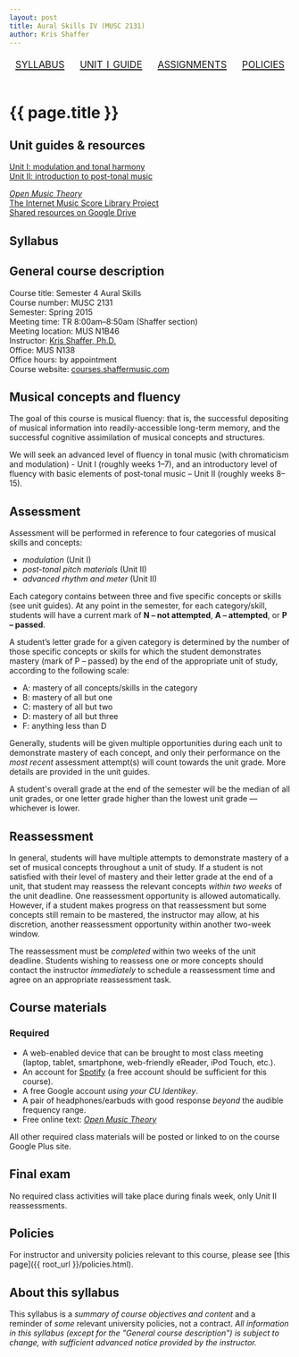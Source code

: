 ```yaml
---
layout: post
title: Aural Skills IV (MUSC 2131)
author: Kris Shaffer
---
```


<div style="text-align: center; font-size: 1.75em; font-variant: small-caps"><a href="./auralskills4.html">syllabus</a>&nbsp;&nbsp;&nbsp;&nbsp;<a href="./as4-unit1.html">unit i guide</a>&nbsp;&nbsp;&nbsp;&nbsp;<a href="./as4-assign.html">assignments</a>&nbsp;&nbsp;&nbsp;&nbsp;<a href="./policies.html">policies</a></div><br/>

# {{ page.title }} #

## Unit guides & resources

[Unit I: modulation and tonal harmony](as4-unit1.html)  
[Unit II: introduction to post-tonal music](as4-unit2.html)

[*Open Music Theory*](http://openmusictheory.com)  
[The Internet Music Score Library Project](http://www.imslp.org)  
[Shared resources on Google Drive](https://drive.google.com/a/colorado.edu/folderview?id=0B9o4hmKNoi6cUEltQjJYREdhRE0&usp=sharing)

## Syllabus ##

## General course description

Course title: Semester 4 Aural Skills  
Course number: MUSC 2131  
Semester: Spring 2015  
Meeting time: TR 8:00am–8:50am (Shaffer section)  
Meeting location: MUS N1B46  
Instructor: [Kris Shaffer, Ph.D.](http://kris.shaffermusic.com)  
Office: MUS N138  
Office hours: by appointment  
Course website: [courses.shaffermusic.com](http://courses.shaffermusic.com/auralskills4.html)  

## Musical concepts and fluency

The goal of this course is musical fluency: that is, the successful depositing of musical information into readily-accessible long-term memory, and the successful cognitive assimilation of musical concepts and structures.

We will seek an advanced level of fluency in tonal music (with chromaticism and modulation) - Unit I (roughly weeks 1–7), and an introductory level of fluency with basic elements of post-tonal music – Unit II (roughly weeks 8–15).

## Assessment

Assessment will be performed in reference to four categories of musical skills and concepts: 

- *modulation* (Unit I)  
- *post-tonal pitch materials* (Unit II)  
- *advanced rhythm and meter* (Unit II) 

Each category contains between three and five specific concepts or skills (see unit guides). At any point in the semester, for each category/skill, students will have a current mark of **N – not attempted**, **A – attempted**, or **P – passed**.

A student’s letter grade for a given category is determined by the number of those specific concepts or skills for which the student demonstrates mastery (mark of P – passed) by the end of the appropriate unit of study, according to the following scale:

- A: mastery of all concepts/skills in the category  
- B: mastery of all but one  
- C: mastery of all but two  
- D: mastery of all but three  
- F: anything less than D

Generally, students will be given multiple opportunities during each unit to demonstrate mastery of each concept, and only their performance on the *most recent* assessment attempt(s) will count towards the unit grade. More details are provided in the unit guides.

A student's overall grade at the end of the semester will be the median of all unit grades, or one letter grade higher than the lowest unit grade — whichever is lower.

## Reassessment

In general, students will have multiple attempts to demonstrate mastery of a set of musical concepts throughout a unit of study. If a student is not satisfied with their level of mastery and their letter grade at the end of a unit, that student may reassess the relevant concepts *within two weeks* of the unit deadline. One reassessment opportunity is allowed automatically. However, if a student makes progress on that reassessment but some concepts still remain to be mastered, the instructor may allow, at his discretion, another reassessment opportunity within another two-week window.

The reassessment must be *completed* within two weeks of the unit deadline. Students wishing to reassess one or more concepts should contact the instructor *immediately* to schedule a reassessment time and agree on an appropriate reassessment task.

## Course materials

### Required

- A web-enabled device that can be brought to most class meeting (laptop, tablet, smartphone, web-friendly eReader, iPod Touch, etc.).  
- An account for [Spotify](http://www.spotify.com) (a free account should be sufficient for this course).  
- A free Google account *using your CU Identikey*.  
- A pair of headphones/earbuds with good response *beyond* the audible frequency range.  
- Free online text: [*Open Music Theory*](http://openmusictheory.com)

All other required class materials will be posted or linked to on the course Google Plus site.

## Final exam

No required class activities will take place during finals week, only Unit II reassessments.

## Policies

For instructor and university policies relevant to this course, please see [this page]({{ root_url }}/policies.html).

## About this syllabus

This syllabus is a *summary of course objectives and content* and a reminder of *some* relevant university policies, not a contract. *All information in this syllabus (except for the "General course description") is subject to change, with sufficient advanced notice provided by the instructor.*